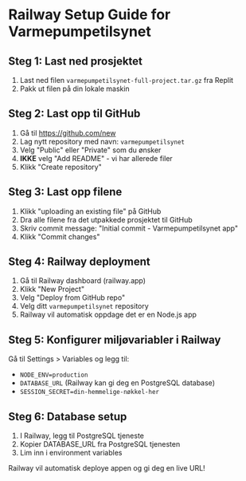 # Railway Setup Guide for Varmepumpetilsynet

## Steg 1: Last ned prosjektet
1. Last ned filen `varmepumpetilsynet-full-project.tar.gz` fra Replit
2. Pakk ut filen på din lokale maskin

## Steg 2: Last opp til GitHub
1. Gå til https://github.com/new
2. Lag nytt repository med navn: `varmepumpetilsynet`
3. Velg "Public" eller "Private" som du ønsker
4. **IKKE** velg "Add README" - vi har allerede filer
5. Klikk "Create repository"

## Steg 3: Last opp filene
1. Klikk "uploading an existing file" på GitHub
2. Dra alle filene fra det utpakkede prosjektet til GitHub
3. Skriv commit message: "Initial commit - Varmepumpetilsynet app"
4. Klikk "Commit changes"

## Steg 4: Railway deployment
1. Gå til Railway dashboard (railway.app)
2. Klikk "New Project"
3. Velg "Deploy from GitHub repo"
4. Velg ditt `varmepumpetilsynet` repository
5. Railway vil automatisk oppdage det er en Node.js app

## Steg 5: Konfigurer miljøvariabler i Railway
Gå til Settings > Variables og legg til:
- `NODE_ENV=production`
- `DATABASE_URL` (Railway kan gi deg en PostgreSQL database)
- `SESSION_SECRET=din-hemmelige-nøkkel-her`

## Steg 6: Database setup
1. I Railway, legg til PostgreSQL tjeneste
2. Kopier DATABASE_URL fra PostgreSQL tjenesten
3. Lim inn i environment variables

Railway vil automatisk deploye appen og gi deg en live URL!